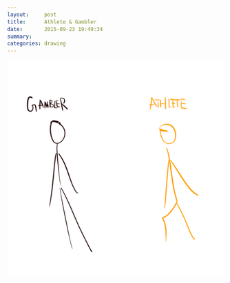 ```yaml
---
layout:     post
title:      Athlete & Gambler
date:       2015-09-23 19:49:34
summary:    
categories: drawing
---
```

![Athlete & Gambler](/images/blog/Athlete-Gambler.png "to compete without conceal")
